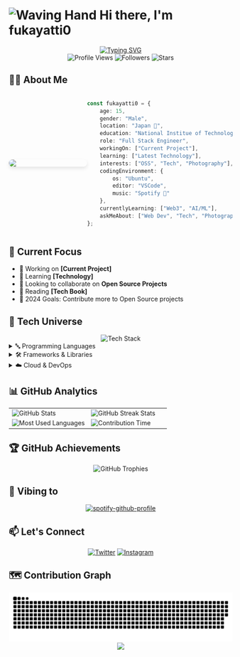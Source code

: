 # <img src="https://raw.githubusercontent.com/Tarikul-Islam-Anik/Animated-Fluent-Emojis/master/Emojis/Hand%20gestures/Waving%20Hand.png" alt="Waving Hand" width="35" height="35" /> Hi there, I'm fukayatti0

<div align="center">
  <a href="https://git.io/typing-svg">
    <img src="https://readme-typing-svg.demolab.com?font=JetBrains+Mono&weight=600&size=28&pause=1000&color=70A5FD&center=true&vCenter=true&repeat=false&random=false&width=600&height=70&lines=Full+Stack+Engineer+%7C+Tech+Blogger;Crafting+Digital+Solutions+with+Passion" alt="Typing SVG" />
  </a>
</div>

<div align="center">
  <img src="https://komarev.com/ghpvc/?username=fukayatti0&style=for-the-badge&color=blueviolet" alt="Profile Views" />
  <img src="https://img.shields.io/github/followers/fukayatti0?style=for-the-badge&color=blue" alt="Followers" />
  <img src="https://img.shields.io/github/stars/fukayatti0?style=for-the-badge&color=yellow" alt="Stars" />
</div>

## 🧑‍💻 About Me

<div style="display: flex; align-items: center;">
    <img align="right" src="/profile.jpg" width="250" style="border-radius: 20px; box-shadow: 0 4px 8px rgba(0, 0, 0, 0.1);"/>


```typescript
const fukayatti0 = {
    age: 15,
    gender: "Male",
    location: "Japan 🗾",
    education: "National Institue of Technology,Ibaraki College",
    role: "Full Stack Engineer",
    workingOn: ["Current Project"],
    learning: ["Latest Technology"],
    interests: ["OSS", "Tech", "Photography"],
    codingEnvironment: {
        os: "Ubuntu",
        editor: "VSCode",
        music: "Spotify 🎵"
    },
    currentlyLearning: ["Web3", "AI/ML"],
    askMeAbout: ["Web Dev", "Tech", "Photography"]
};
```
</div>

## 🎯 Current Focus

- 🔭 Working on **[Current Project]**
- 🌱 Learning **[Technology]**
- 👥 Looking to collaborate on **Open Source Projects**
- 📖 Reading **[Tech Book]**
- 🎯 2024 Goals: Contribute more to Open Source projects

## 💫 Tech Universe

<div align="center">
    <img src="https://skillicons.dev/icons?i=py,js,ts,cpp,react,nextjs,astro,tailwindcss,linux,docker,githubactions,vercel&theme=dark&perline=4" alt="Tech Stack" />
</div>

<details>
<summary>🔤 Programming Languages</summary>
<div align="center">
    <br>
        <img src="https://custom-icon-badges.demolab.com/badge/Python-14354C?style=for-the-badge&logo=python&logoColor=white" alt="Python" />
        <img src="https://custom-icon-badges.demolab.com/badge/JavaScript-F7DF1E?style=for-the-badge&logo=javascript&logoColor=black" alt="JavaScript" />
        <img src="https://custom-icon-badges.demolab.com/badge/TypeScript-007ACC?style=for-the-badge&logo=typescript&logoColor=white" alt="TypeScript" />
        <img src="https://custom-icon-badges.demolab.com/badge/C++-00599C?style=for-the-badge&logo=cpp&logoColor=white" alt="C++" />
</div>
</details>

<details>
<summary>🛠 Frameworks & Libraries</summary>
<div align="center">
    <br>
        <img src="https://custom-icon-badges.demolab.com/badge/React-20232A?style=for-the-badge&logo=react&logoColor=61DAFB" alt="React" />
        <img src="https://custom-icon-badges.demolab.com/badge/Next.js-000000?style=for-the-badge&logo=next.js&logoColor=white" alt="Next.js" />
        <img src="https://custom-icon-badges.demolab.com/badge/Astro-FF5D01?style=for-the-badge&logo=astro&logoColor=white" alt="Astro" />
        <img src="https://custom-icon-badges.demolab.com/badge/Tailwind%20CSS-06B6D4?style=for-the-badge&logo=tailwindcss&logoColor=white" alt="Tailwind CSS" />
</div>
</details>

<details>
<summary>☁️ Cloud & DevOps</summary>
<div align="center">
    <br>
        <img src="https://custom-icon-badges.demolab.com/badge/Linux-FCC624?style=for-the-badge&logo=linux&logoColor=black" alt="Linux" />
        <img src="https://custom-icon-badges.demolab.com/badge/Docker-2496ED?style=for-the-badge&logo=docker&logoColor=white" alt="Docker" />
        <img src="https://custom-icon-badges.demolab.com/badge/GitHub%20Actions-2088FF?style=for-the-badge&logo=githubactions&logoColor=white" alt="GitHub Actions" />    
        <img src="https://custom-icon-badges.demolab.com/badge/Vercel-000000?style=for-the-badge&logo=vercel&logoColor=white" alt="Vercel" />
</div>
</details>

## 📊 GitHub Analytics

<div align="center">
  <table>
    <tr>
      <td width="50%">
        <img src="https://github-readme-stats.vercel.app/api?username=fukayatti0&show_icons=true&theme=tokyonight&hide_border=true" alt="GitHub Stats" />
      </td>
      <td width="50%">
        <img src="https://github-readme-streak-stats.herokuapp.com/?user=fukayatti0&theme=tokyonight&hide_border=true" alt="GitHub Streak Stats" />
      </td>
    </tr>
    <tr>
      <td width="50%">
        <img src="https://github-readme-stats.vercel.app/api/top-langs/?username=fukayatti0&layout=compact&theme=tokyonight&hide_border=true" alt="Most Used Languages" />
      </td>
      <td width="50%">
        <img src="https://github-profile-summary-cards.vercel.app/api/cards/productive-time?username=fukayatti0&theme=tokyonight" alt="Contribution Time" />
      </td>
    </tr>
  </table>
</div>

## 🏆 GitHub Achievements

<div align="center">
  <img src="https://github-profile-trophy.vercel.app/?username=fukayatti0&theme=nord&column=7&no-frame=true&no-bg=true" alt="GitHub Trophies" />
</div>

## 🎵 Vibing to

<div align="center">
  <a href="https://spotify-github-profile.kittinanx.com/api/view?uid=31lmxge4txoqvojaecos246eyire&redirect=true">
    <img src="https://spotify-github-profile.kittinanx.com/api/view?uid=31lmxge4txoqvojaecos246eyire&cover_image=true&theme=novatorem&show_offline=false&background_color=121212&interchange=true" alt="spotify-github-profile" />
  </a>
</div>

## 📫 Let's Connect

<div align="center">
  
[![Twitter](https://img.shields.io/badge/X-000000.svg?style=for-the-badge&logo=X&logoColor=white)](https://twitter.com/fukaya_tti0)
[![Instagram](https://img.shields.io/badge/Instagram-%23E4405F.svg?style=for-the-badge&logo=Instagram&logoColor=white)](https://instagram.com/fukaya_tti0)


</div>

## 🗺 Contribution Graph

<div align="center">
  <img src="https://raw.githubusercontent.com/fukayatti0/fukayatti0/output/github-contribution-grid-snake-dark.svg" alt="Snake Animation" />
</div>

<div align="center">
  <img src="https://capsule-render.vercel.app/api?type=waving&color=gradient&height=100&section=footer" />
</div>
